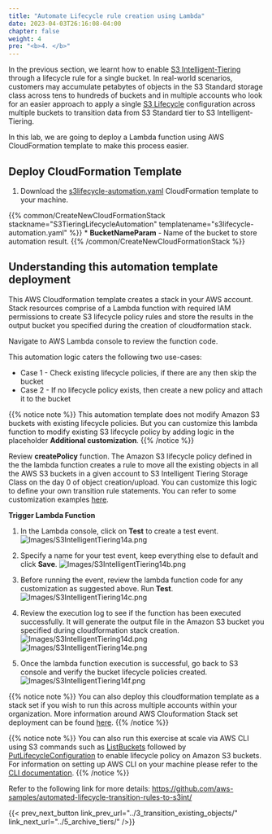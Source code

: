 ```yaml
---
title: "Automate Lifecycle rule creation using Lambda"
date: 2023-04-03T26:16:08-04:00
chapter: false
weight: 4
pre: "<b>4. </b>"
---
```


In the previous section, we learnt how to enable [S3 Intelligent-Tiering](https://aws.amazon.com/s3/storage-classes/intelligent-tiering/) through a lifecycle rule for a single bucket.
In real-world scenarios, customers may accumulate petabytes of objects in the S3 Standard storage class across tens to hundreds of buckets and in multiple accounts who look for an easier approach to apply a single [S3 Lifecycle](https://docs.aws.amazon.com/AmazonS3/latest/userguide/object-lifecycle-mgmt.html) configuration across multiple buckets to transition data from S3 Standard tier to S3 Intelligent-Tiering.

In this lab, we are going to deploy a Lambda function using AWS CloudFormation template to make this process easier.

## Deploy CloudFormation Template

1. Download the [s3lifecycle-automation.yaml](/Cost/200_S3_Intelligent_Tiering/Code/s3lifecycle-automation.yaml) CloudFormation template to your machine.

{{% common/CreateNewCloudFormationStack stackname="S3TieringLifecycleAutomation" templatename="s3lifecycle-automation.yaml" %}}
    * **BucketNameParam** - Name of the bucket to store automation result.
{{% /common/CreateNewCloudFormationStack %}}

## Understanding this automation template deployment

This AWS Cloudformation template creates a stack in your AWS account. Stack resources comprise of a Lambda function with required IAM permissions to create S3 lifecycle policy rules and store the results in the output bucket you specified during the creation of cloudformation stack.

Navigate to AWS Lambda console to review the function code.

This automation logic caters the following two use-cases:

* Case 1 - Check existing lifecycle policies, if there are any then skip the bucket
* Case 2 - If no lifecycle policy exists, then create a new policy and attach it to the bucket

{{% notice note %}}
This automation template does not modify Amazon S3 buckets with existing lifecycle policies. But you can customize this lambda function to modify existing S3 lifecycle policy by adding logic in the placeholder **Additional customization**.
{{% /notice %}}

Review **createPolicy** function. The Amazon S3 lifecycle policy defined in the the lambda function creates a rule to move all the existing objects in all the AWS S3 buckets in a given account to S3 Intelligent Tiering Storage Class on the day 0 of object creation/upload. You can customize this logic to define your own transition rule statements. You can refer to some customization examples [here](https://docs.aws.amazon.com/AmazonS3/latest/userguide/lifecycle-configuration-examples.html).

**Trigger Lambda Function**

1. In the Lambda console, click on **Test** to create a test event.
![Images/S3IntelligentTiering14a.png](/Cost/200_S3_Intelligent_Tiering/Images/S3-IntelligentTiering-14a.png)

2. Specify a name for your test event, keep everything else to default and click **Save**.
![Images/S3IntelligentTiering14b.png](/Cost/200_S3_Intelligent_Tiering/Images/S3-IntelligentTiering-14b.png)

3. Before running the event, review the lambda function code for any customization as suggested above. Run **Test**.
![Images/S3IntelligentTiering14c.png](/Cost/200_S3_Intelligent_Tiering/Images/S3-IntelligentTiering-14c.png)

4. Review the execution log to see if the function has been executed successfully. It will generate the output file in the Amazon S3 bucket you specified during cloudformation stack creation.
![Images/S3IntelligentTiering14d.png](/Cost/200_S3_Intelligent_Tiering/Images/S3-IntelligentTiering-14d.png)
![Images/S3IntelligentTiering14e.png](/Cost/200_S3_Intelligent_Tiering/Images/S3-IntelligentTiering-14e.png)

5. Once the lambda function execution is successful, go back to S3 console and verify the bucket lifecycle policies created.
![Images/S3IntelligentTiering14f.png](/Cost/200_S3_Intelligent_Tiering/Images/S3-IntelligentTiering-14f.png)

{{% notice note %}}
You can also deploy this cloudformation template as a stack set if you wish to run this across multiple accounts within your organization. More information around AWS Clouformation Stack set deployment can be found [here](https://docs.aws.amazon.com/AWSCloudFormation/latest/UserGuide/stacksets-getting-started-create.html#stacksets-getting-started-create-self-managed-console).
{{% /notice %}}

{{% notice note %}}
You can also run this exercise at scale via AWS CLI using S3 commands such as [ListBuckets](https://docs.aws.amazon.com/cli/latest/reference/s3api/list-buckets.html) followed by [PutLifecycleConfiguration](https://docs.aws.amazon.com/cli/latest/reference/s3api/put-bucket-lifecycle.html) to enable lifecycle policy on Amazon S3 buckets. For information on setting up AWS CLI on your machine please refer to the [CLI documentation](https://docs.aws.amazon.com/cli/latest/userguide/cli-chap-getting-started.html).
{{% /notice %}}

Refer to the following link for more details:
https://github.com/aws-samples/automated-lifecycle-transition-rules-to-s3int/

{{< prev_next_button link_prev_url="../3_transition_existing_objects/" link_next_url="../5_archive_tiers/" />}}